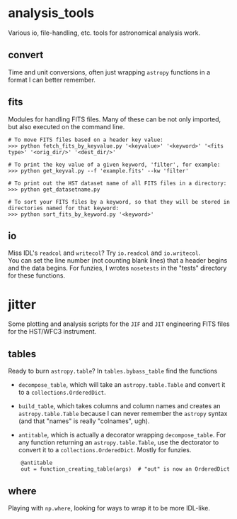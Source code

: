 # analysis_tools
Various io, file-handling, etc. tools for astronomical analysis work. 

## convert
Time and unit conversions, often just wrapping `astropy` functions in a format I can better remember. 

## fits
Modules for handling FITS files. Many of these can be not only imported, but also executed on the command line.
```
# To move FITS files based on a header key value:
>>> python fetch_fits_by_keyvalue.py '<keyvalue>' '<keyword>' '<fits type>' '<orig_dir/>' '<dest_dir/>'

# To print the key value of a given keyword, 'filter', for example:
>>> python get_keyval.py --f 'example.fits' --kw 'filter'

# To print out the HST dataset name of all FITS files in a directory:
>>> python get_datasetname.py

# To sort your FITS files by a keyword, so that they will be stored in directories named for that keyword:
>>> python sort_fits_by_keyword.py '<keyword>'
```

## io
Miss IDL's `readcol` and `writecol`?  Try `io.readcol` and `io.writecol`.  
You can set the line number (not counting blank lines) that a header begins and the data begins. For funzies, I wrotes `nosetests` in the "tests" directory for these functions. 

# jitter
Some plotting and analysis scripts for the `JIF` and `JIT` engineering FITS files for the HST/WFC3 instrument. 

## tables
Ready to burn `astropy.table`?  In `tables.bybass_table` find the functions

* `decompose_table`, which will take an `astropy.table.Table` and convert it to a `collections.OrderedDict`.

* `build_table`, which takes columns and column names and creates an `astropy.table.Table` because I can never remember the `astropy` syntax (and that "names" is really "colnames", ugh).  

* `antitable`, which is actually a decorator wrapping `decompose_table`. For any function returning an `astropy.table.Table`, use the dectorator to convert it to a `collections.OrderedDict`.  Mostly for funzies. 

```
    @antitable
    out = function_creating_table(args)  # "out" is now an OrderedDict
```

## where
Playing with `np.where`, looking for ways to wrap it to be more IDL-like.  
